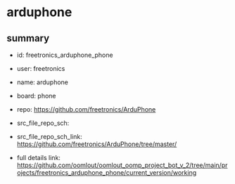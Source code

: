 # arduphone
 
## summary 
* id: freetronics_arduphone_phone
* user: freetronics
* name: arduphone
* board: phone
* repo: https://github.com/freetronics/ArduPhone



* src_file_repo_sch: 
* src_file_repo_sch_link: https://github.com/freetronics/ArduPhone/tree/master/
* full details link: https://github.com/oomlout/oomlout_oomp_project_bot_v_2/tree/main/projects/freetronics_arduphone_phone/current_version/working  







